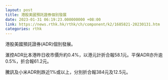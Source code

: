 ```yaml
---
layout: post
title: 港股美國預託證券個別發展
date: 2023-01-31 06:19:23.000000000 +08:00
link: https://news.rthk.hk/rthk/ch/component/k2/1685821-20230131.htm
categories: rthk
---
```


港股美國預託證券(ADR)個別發展。

滙控ADR比本港昨日收市價升約0.4%，以港元計折合報58.1元。平保ADR亦升逾0.5%，折合報61.2元。

騰訊及小米ADR則跌近1%或以上，分別折合報384元及12.5元。
